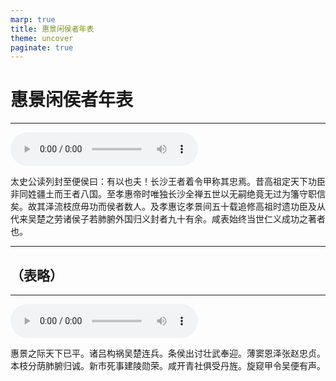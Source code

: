 ```yaml
---
marp: true
title: 惠景闲侯者年表
theme: uncover
paginate: true
---
```


# 惠景闲侯者年表

---

![](assets/audios/019/1.mp3)

太史公读列封至便侯曰：有以也夫！长沙王者着令甲称其忠焉。昔高祖定天下功臣非同姓疆土而王者八国。至孝惠帝时唯独长沙全禅五世以无嗣绝竟无过为籓守职信矣。故其泽流枝庶毋功而侯者数人。及孝惠讫孝景间五十载追修高祖时遗功臣及从代来吴楚之劳诸侯子若肺腑外国归义封者九十有余。咸表始终当世仁义成功之著者也。

---

## （表略）

---

![](assets/audios/019/3.mp3)

惠景之际天下已平。诸吕构祸吴楚连兵。条侯出讨壮武奉迎。薄窦恩泽张赵忠贞。本枝分荫肺腑归诚。新市死事建陵勋荣。咸开青社俱受丹旌。旋窥甲令吴便有声。